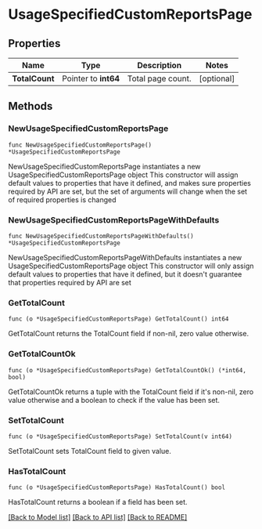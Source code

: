 # UsageSpecifiedCustomReportsPage

## Properties

Name | Type | Description | Notes
---- | ---- | ----------- | ------
**TotalCount** | Pointer to **int64** | Total page count. | [optional] 

## Methods

### NewUsageSpecifiedCustomReportsPage

`func NewUsageSpecifiedCustomReportsPage() *UsageSpecifiedCustomReportsPage`

NewUsageSpecifiedCustomReportsPage instantiates a new UsageSpecifiedCustomReportsPage object
This constructor will assign default values to properties that have it defined,
and makes sure properties required by API are set, but the set of arguments
will change when the set of required properties is changed

### NewUsageSpecifiedCustomReportsPageWithDefaults

`func NewUsageSpecifiedCustomReportsPageWithDefaults() *UsageSpecifiedCustomReportsPage`

NewUsageSpecifiedCustomReportsPageWithDefaults instantiates a new UsageSpecifiedCustomReportsPage object
This constructor will only assign default values to properties that have it defined,
but it doesn't guarantee that properties required by API are set

### GetTotalCount

`func (o *UsageSpecifiedCustomReportsPage) GetTotalCount() int64`

GetTotalCount returns the TotalCount field if non-nil, zero value otherwise.

### GetTotalCountOk

`func (o *UsageSpecifiedCustomReportsPage) GetTotalCountOk() (*int64, bool)`

GetTotalCountOk returns a tuple with the TotalCount field if it's non-nil, zero value otherwise
and a boolean to check if the value has been set.

### SetTotalCount

`func (o *UsageSpecifiedCustomReportsPage) SetTotalCount(v int64)`

SetTotalCount sets TotalCount field to given value.

### HasTotalCount

`func (o *UsageSpecifiedCustomReportsPage) HasTotalCount() bool`

HasTotalCount returns a boolean if a field has been set.


[[Back to Model list]](../README.md#documentation-for-models) [[Back to API list]](../README.md#documentation-for-api-endpoints) [[Back to README]](../README.md)


